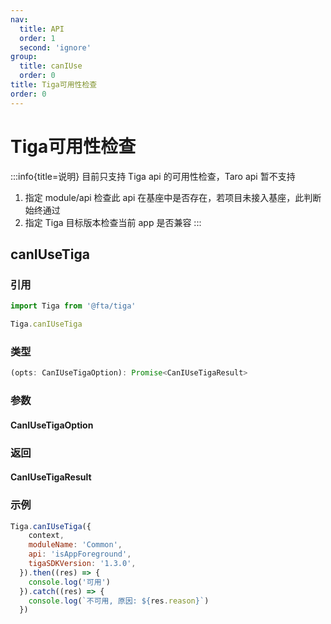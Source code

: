 ```yaml
---
nav:
  title: API
  order: 1
  second: 'ignore'
group:
  title: canIUse
  order: 0
title: Tiga可用性检查
order: 0
---
```


# Tiga可用性检查

:::info{title=说明}
目前只支持 Tiga api 的可用性检查，Taro api 暂不支持
  1. 指定 module/api 检查此 api 在基座中是否存在，若项目未接入基座，此判断始终通过
  2. 指定 Tiga 目标版本检查当前 app 是否兼容
:::

## canIUseTiga

<Platform support="thresh,mw,logic,h5" version="1.3.0"></Platform>

### 引用

```jsx | pure
import Tiga from '@fta/tiga'

Tiga.canIUseTiga
```

### 类型

```jsx | pure
(opts: CanIUseTigaOption): Promise<CanIUseTigaResult>
```

### 参数
#### CanIUseTigaOption

<API id='CanIUseTigaOption'></API>

### 返回
#### CanIUseTigaResult

<API id='CanIUseTigaResult' hideDefault='true'></API>

### 示例

```jsx | pure
Tiga.canIUseTiga({
    context,
    moduleName: 'Common',
    api: 'isAppForeground',
    tigaSDKVersion: '1.3.0',
  }).then((res) => {
    console.log('可用')
  }).catch((res) => {
    console.log(`不可用, 原因: ${res.reason}`)
  })
```
